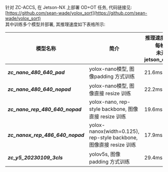 针对 ZC-ACCS,  在 Jetson-NX 上部署 OD+OT 任务,  代码链接见: [https://github.com/sean-wade/yolox_sort](https://github.com/sean-wade/yolox_sort)<br />其中训练多个模型并部署,  其推理速度如下表格所示:

| **模型名称** | **简介** | **推理速度(平均每帧)**<br />**未开 jetson_clocks** | **推理速度(平均每帧)**<br />**打开 jetson_clocks** | **模型 AP 值** |
| --- | --- | --- | --- | --- |
| **_zc_nano_480_640_pad_** |  yolox-nano模型, 图像padding 方式训练 |  21.6ms | 10.74ms | 58.85 |
| **_zc_nano_480_640_nopad_** | yolox-nano模型, 图像直接 resize 训练 | 22.2ms | 10.73ms | 58.66 |
| **_zc_nano_rep_480_640_nopad_** | yolox-nano, rep-style backbone, 图像直接 resize 训练 | 19.6ms | 9.74ms | 58.86 |
| **_zc_nanox_rep_486_640_nopad_** | yolox-nanox(width=0.125), rep-style backbone, 图像直接 resize 训练 | 17.9ms | 7.69ms | 54.85 |
| **_zc_y5_20230109_3cls_** | yolov5s, 图像 padding 方式训练 | 29.4ms | 23.72 | 61.64 |

